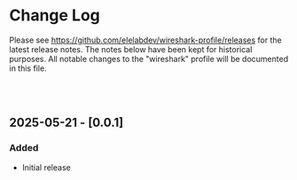 # Change Log
Please see https://github.com/elelabdev/wireshark-profile/releases for the latest release notes. The notes below have been kept for historical purposes.
All notable changes to the "wireshark" profile will be documented in this file.

<br><br>

## 2025-05-21 - [0.0.1]
### Added
- Initial release